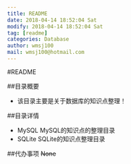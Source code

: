 ```yaml
---
title: README
date: 2018-04-14 18:52:04 Sat
modify: 2018-04-14 18:52:04 Sat
tag: [readme]
categories: Database
author: wmsj100
mail: wmsj100@hotmail.com
---
```


#README

##目录概要
- 该目录主要是关于数据库的知识点整理！

##目录详情
- MySQL MySQL的知识点的整理目录
- SQLite SQLite的知识点整理目录

##代办事项
~~None~~
